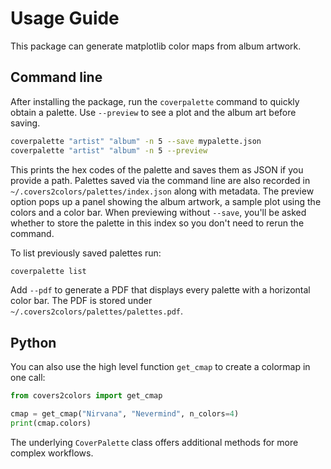 # Usage Guide

This package can generate matplotlib color maps from album artwork.

## Command line

After installing the package, run the `coverpalette` command to quickly
obtain a palette. Use `--preview` to see a plot and the album art before saving.

```bash
coverpalette "artist" "album" -n 5 --save mypalette.json
coverpalette "artist" "album" -n 5 --preview
```

This prints the hex codes of the palette and saves them as JSON if you provide a
path. Palettes saved via the command line are also recorded in
``~/.covers2colors/palettes/index.json`` along with metadata. The preview
option pops up a panel showing the album artwork, a sample plot using the colors
and a color bar. When previewing without ``--save``, you'll be asked whether to
store the palette in this index so you don't need to rerun the command.

To list previously saved palettes run:

```bash
coverpalette list
```

Add ``--pdf`` to generate a PDF that displays every palette with a horizontal
color bar. The PDF is stored under ``~/.covers2colors/palettes/palettes.pdf``.

## Python

You can also use the high level function `get_cmap` to create a colormap in one
call:

```python
from covers2colors import get_cmap

cmap = get_cmap("Nirvana", "Nevermind", n_colors=4)
print(cmap.colors)
```

The underlying `CoverPalette` class offers additional methods for more complex
workflows.
